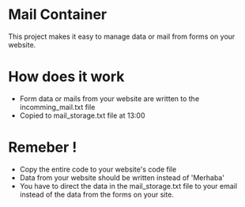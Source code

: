 # Mail Container
This project makes it easy to manage data or mail from forms on your website.

# How does it work
- Form data or mails from your website are written to the incomming_mail.txt file
- Copied to mail_storage.txt file at 13:00

# Remeber !
- Copy the entire code to your website's code file
- Data from your website should be written instead of 'Merhaba'
- You have to direct the data in the mail_storage.txt file to your email instead of the data from the forms on your site.
